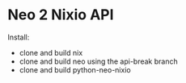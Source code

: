 Neo 2 Nixio API
===============

Install:

- clone and build nix
- clone and build neo using the api-break branch
- clone and build python-neo-nixio


